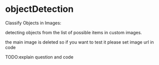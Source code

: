 # objectDetection
Classify Objects in Images:

detecting objects from the list of possible items in custom images.

the main image is deleted so if you want to test it please set image url in code

TODO:explain question and code

